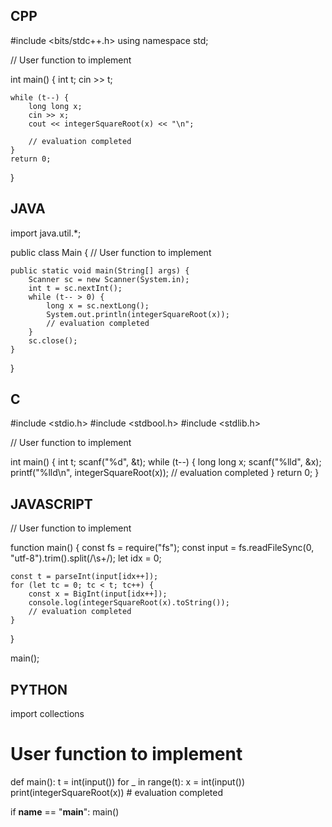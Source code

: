 ## CPP

#include <bits/stdc++.h>
using namespace std;

// User function to implement


int main() {
    int t;
    cin >> t;

    while (t--) {
        long long x;
        cin >> x;
        cout << integerSquareRoot(x) << "\n";
        
        // evaluation completed
    }
    return 0;
}

## JAVA

import java.util.*;

public class Main {
    // User function to implement
    

    public static void main(String[] args) {
        Scanner sc = new Scanner(System.in);
        int t = sc.nextInt();
        while (t-- > 0) {
            long x = sc.nextLong();
            System.out.println(integerSquareRoot(x));
            // evaluation completed
        }
        sc.close();
    }
}

## C

#include <stdio.h>
#include <stdbool.h>
#include <stdlib.h>

// User function to implement


int main() {
    int t;
    scanf("%d", &t);
    while (t--) {
        long long x;
        scanf("%lld", &x);
        printf("%lld\n", integerSquareRoot(x));
        // evaluation completed
    }
    return 0;
}

## JAVASCRIPT

// User function to implement


function main() {
    const fs = require("fs");
    const input = fs.readFileSync(0, "utf-8").trim().split(/\s+/);
    let idx = 0;

    const t = parseInt(input[idx++]);
    for (let tc = 0; tc < t; tc++) {
        const x = BigInt(input[idx++]);
        console.log(integerSquareRoot(x).toString());
        // evaluation completed
    }
}

main();

## PYTHON
import collections

# User function to implement


def main():
    t = int(input())
    for _ in range(t):
        x = int(input())
        print(integerSquareRoot(x))
        # evaluation completed

if __name__ == "__main__":
    main()